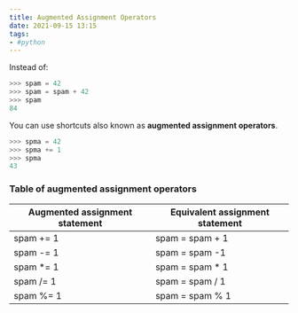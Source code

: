 ```yaml
---
title: Augmented Assignment Operators
date: 2021-09-15 13:15
tags:
- #python
---
```


Instead of:

```python
>>> spam = 42
>>> spam = spam + 42
>>> spam
84
```

You can use shortcuts also known as **augmented assignment operators**.

```python
>>> spma = 42
>>> spma += 1
>>> spma
43
```

### Table of augmented assignment operators

| Augmented assignment statement | Equivalent assignment statement |
|--------------------------------|---------------------------------|
| spam += 1                      | spam = spam + 1                 |
| spam -= 1                      | spam = spam -1                  |
| spam *= 1                      | spam = spam * 1                 |
| spam /= 1                      | spam = spam / 1                 |
| spam %= 1                      | spam = spam % 1                 |
